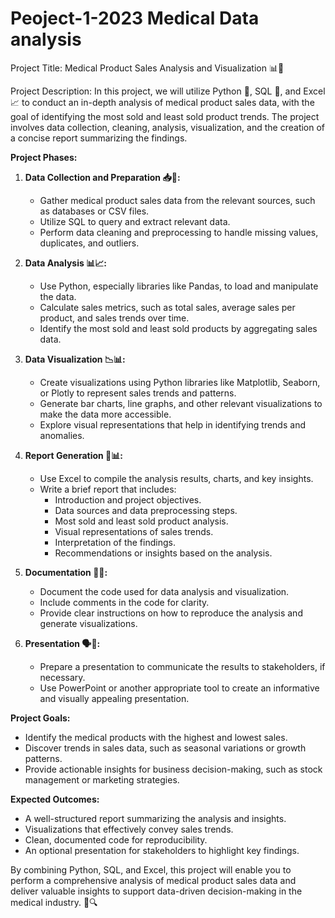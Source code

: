 # Peoject-1-2023 Medical Data analysis

Project Title: Medical Product Sales Analysis and Visualization 📊💉

Project Description:
In this project, we will utilize Python 🐍, SQL 📁, and Excel 📈 to conduct an in-depth analysis of medical product sales data, with the goal of identifying the most sold and least sold product trends. The project involves data collection, cleaning, analysis, visualization, and the creation of a concise report summarizing the findings.

**Project Phases:**

1. **Data Collection and Preparation 📥🧹:**
   - Gather medical product sales data from the relevant sources, such as databases or CSV files.
   - Utilize SQL to query and extract relevant data. 
   - Perform data cleaning and preprocessing to handle missing values, duplicates, and outliers.

2. **Data Analysis 📊📈:**
   - Use Python, especially libraries like Pandas, to load and manipulate the data.
   - Calculate sales metrics, such as total sales, average sales per product, and sales trends over time.
   - Identify the most sold and least sold products by aggregating sales data.

3. **Data Visualization 📉📊:**
   - Create visualizations using Python libraries like Matplotlib, Seaborn, or Plotly to represent sales trends and patterns.
   - Generate bar charts, line graphs, and other relevant visualizations to make the data more accessible.
   - Explore visual representations that help in identifying trends and anomalies.

4. **Report Generation 📝📊:**
   - Use Excel to compile the analysis results, charts, and key insights.
   - Write a brief report that includes:
     - Introduction and project objectives.
     - Data sources and data preprocessing steps.
     - Most sold and least sold product analysis.
     - Visual representations of sales trends.
     - Interpretation of the findings.
     - Recommendations or insights based on the analysis.

5. **Documentation 📄📝:**
   - Document the code used for data analysis and visualization.
   - Include comments in the code for clarity.
   - Provide clear instructions on how to reproduce the analysis and generate visualizations.

6. **Presentation 🗣️🎤:**
   - Prepare a presentation to communicate the results to stakeholders, if necessary.
   - Use PowerPoint or another appropriate tool to create an informative and visually appealing presentation.

**Project Goals:**

- Identify the medical products with the highest and lowest sales.
- Discover trends in sales data, such as seasonal variations or growth patterns.
- Provide actionable insights for business decision-making, such as stock management or marketing strategies.

**Expected Outcomes:**

- A well-structured report summarizing the analysis and insights.
- Visualizations that effectively convey sales trends.
- Clean, documented code for reproducibility.
- An optional presentation for stakeholders to highlight key findings.

By combining Python, SQL, and Excel, this project will enable you to perform a comprehensive analysis of medical product sales data and deliver valuable insights to support data-driven decision-making in the medical industry. 🚀🔍
